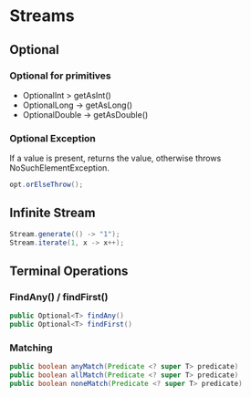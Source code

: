 # Streams
## Optional
### Optional for primitives
- OptionalInt > getAsInt()
- OptionalLong -> getAsLong()
- OptionalDouble -> getAsDouble() 
### Optional Exception
If a value is present, returns the value, otherwise throws NoSuchElementException.
```java
opt.orElseThrow();
```
## Infinite Stream
```java
Stream.generate(() -> "1");
Stream.iterate(1, x -> x++);

```
## Terminal Operations

### FindAny() / findFirst()
```java
public Optional<T> findAny()
public Optional<T> findFirst()
```

### Matching
```java
public boolean anyMatch(Predicate <? super T> predicate)
public boolean allMatch(Predicate <? super T> predicate)
public boolean noneMatch(Predicate <? super T> predicate)
```

